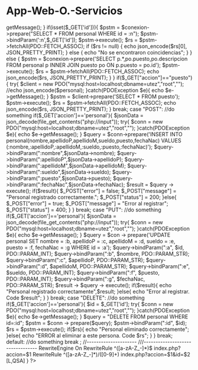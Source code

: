 # App-Web-O.-Servicios
<?php
header("Content-Type","application/json");
$httpMethod = $_SERVER["REQUEST_METHOD"];
switch($httpMethod){
    case "GET":
        //do something
        if($_GET["accion"]=="personal"){
            try{
                $conexion = new PDO("mysql:host=localhost;dbname=utez","root","");
                //echo json_encode($personal);
            }catch(PDOException $e){
                echo $e->getMessage();
            }
            if(isset($_GET['id'])){
                $pstm = $conexion->prepare("SELECT * FROM personal WHERE id = :n");
                $pstm->bindParam(':n',$_GET['id']);
                $pstm->execute();
                $rs = $pstm->fetchAll(PDO::FETCH_ASSOC);
                if ($rs != null) {
                    echo json_encode($rs[0], JSON_PRETTY_PRINT);
                } else {
                    echo "No se encontraron coincidencias";
                }
            } else {
                $pstm = $conexion->prepare('SELECT p.*,po.puesto,po.descripcion 
                FROM personal p INNER JOIN puesto po ON p.puesto = po.id');
                $pstm->execute();
                $rs = $pstm->fetchAll(PDO::FETCH_ASSOC);
                echo json_encode($rs, JSON_PRETTY_PRINT);
            }
            
        }

        if($_GET["accion"]=="puesto"){
            try{
                $client = new PDO("mysql:host=localhost;dbname=utez","root","");
                //echo json_encode($personal);
            }catch(PDOException $e){
                echo $e->getMessage();
            }
            $pstm = $client->prepare('SELECT * FROM puesto');
            $pstm->execute();
            $rs = $pstm->fetchAll(PDO::FETCH_ASSOC);
            echo json_encode($rs, JSON_PRETTY_PRINT);
        }
        break;
    case "POST":
        //do something
        if($_GET['accion']=='personal'){
            $jsonData = json_decode(file_get_contents("php://input"));
            try{
                $conn = new PDO("mysql:host=localhost;dbname=utez","root","");
            }catch(PDOException $e){
                echo $e->getMessage();
            }

            $query = $conn->prepare('INSERT INTO personal(nombre,apellidoP,apellidoM,sueldo,puesto,fechaNac)
            VALUES (:nombre,:apellidoP,:apellidoM,:sueldo,:puesto,:fechaNac)');
            $query->bindParam(":nombre",$jsonData->nombre);
            $query->bindParam(":apellidoP",$jsonData->apellidoP);
            $query->bindParam(":apellidoM",$jsonData->apellidoM);
            $query->bindParam(":sueldo",$jsonData->sueldo);
            $query->bindParam(":puesto",$jsonData->puesto);
            $query->bindParam(":fechaNac",$jsonData->fechaNac);
            $result = $query -> execute();
            if($result){
                $_POST["error"] = false;
                $_POST["message"] = "Personal registrado correctamente.";
                $_POST["status"] = 200;
            }else{
                $_POST["error"] = true;
                $_POST["message"] = "Error al registrar";
                $_POST["status"] = 400;
            }
        }
        break;
    case "PUT":
        //do something
        if($_GET['accion']=='personal'){
            $jsonData = json_decode(file_get_contents("php://input"));
            try{
                $conn = new PDO("mysql:host=localhost;dbname=utez","root","");
            }catch(PDOException $e){
                echo $e->getMessage();
            }
            $query = $con -> prepare('UPDATE personal SET nombre = :b, apellidoP = :c, apellidoM = :d, sueldo = :e,
            puesto = :f, fechaNac = :g WHERE id = :a');
            $query->bindParam(":a", $id, PDO::PARAM_INT);
            $query->bindParam(":b", $nombre, PDO::PARAM_STR);
            $query->bindParam(":c", $apellidoP, PDO::PARAM_STR);
            $query->bindParam(":d", $apellidoM, PDO::PARAM_STR);
            $query->bindParam(":e", $sueldo, PDO::PARAM_INT);
            $query->bindParam(":f", $puesto, PDO::PARAM_INT);
            $query->bindParam(":g", $fechaNac, PDO::PARAM_STR);
            $result -> $query -> execute();
            if($result){
                echo "Personal registrado correctamente",$result;
            }else{
                echo "Error al registrar. Code $result";
            }
        }
        break;
    case "DELETE":
        //do something
        if($_GET['accion']=='personal'){
            $id = $_GET['id'];
            try{
                $conn = new PDO("mysql:host=localhost;dbname=utez","root","");
            }catch(PDOException $e){
                echo $e->getMessage();
            }
            $query = "DELETE FROM personal WHERE id=:id";
            $pstm = $conn -> prepare($query);
            $pstm->bindParam(":id", $id);
            $rs = $pstm->execute();
            if($rs){
                echo "Personal eliminado correctamente";
            }else{
                echo "ERROR al eliminar a este persona. Code $rs";
            }
        }
        break;
    default:
        //do something
        break
        
        ;
        
        //---------------------
        
        <script>
        const URL = `http://localhost/practica/`
        const getPersonal = () => {
            document.getElementById('registerPerson').classList.remove("was-validated");
            return fetch(URL+'personal').then((response)=> response.json())
            .then((data)=>{
                const tbody = document.getElementById("content");
                let content = ``;
                data.map((person, index)=>{
                    content += `
                    <tr>
                        <td>${index +1}</td>
                        <td>${person.nombre + " "+ person.apellidoP + " "+ 
                        (person.apellidoM ? person.apellidoM : " ")}</td>
                        <td>${person.fechaNac}</td>
                        <td>${person.sueldo}</td>
                        <td>${person.puesto}</td>
                        <td></td>
                    </tr>
                    `;
                })//for
                tbody.innerHTML = content;
            })
            .catch((error)=>{
                console.log(error);
            })
        }
        window.addEventListener("DOMContentLoaded",()=>{
            getPersonal();
        });
        const getPosition = async () =>{
                try {
                const response =  await fetch(`${URL}puesto`);
                    const data = await response.json();
                    const select = document.getElementById("puesto");
                    let content = `<option value="" selected>Seleccionar...</option>`
                    data.map((puesto)=>{
                        content += `<option value="${puesto.id}">
                            ${puesto.descripcion}</option>`
                    })
                    select.innerHTML = content;
                } catch (error) {
                    console.log(error);
                }
            }
        const registerPerson = async (event,form) =>{
            event.preventDefault();
            event.stopPropagation();
            form.classList.add('was-validated');
            if(!form.checkValidity()){
                alert("Llena todos los campos obligatotios.");
                return;
            }
            try {
                const nombre = document.getElementById("nombre").value;
                const apellidoP = document.getElementById("apellidoP").value;
                const apellidoM = document.getElementById("apellidoM").value;
                const fechaNac = document.getElementById("fechaNac").value;
                const sueldo = document.getElementById("sueldo").value;
                const puesto = document.getElementById("puesto").value;
                const person = {
                    nombre,
                    apellidoP,
                    apellidoM,
                    fechaNac,
                    sueldo,
                    puesto,
                };
                const response = await fetch(`${URL}personal`,{method: 'POST', body: JSON.stringify(person)});
                const data = await response.json();
                alert(data.message);
                const modal = bootstrap.Modal.getInstance(
                    document.getElementById('registerPerson')
                );
                modal.hide();
                form.reset();
                getPersonal();
            } catch (error) {
                console.log(error);
            }
        }
    </script>
    ///---------------------------------
    
    RewriteEngine On
RewriteRule ^([a-zA-Z_-]*)$ index.php?accion=$1
RewriteRule ^([a-zA-Z_-]*)/([0-9]+) index.php?accion=$1&id=$2 [L,QSA]
}
?>
